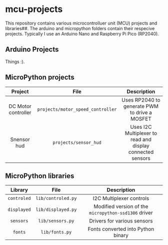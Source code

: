 # mcu-projects

This repository contains various microcontrolluer unit (MCU) projects and libraries##. The arduino and micropython folders contain their respecive projects. Typically I use an Arduino Nano and Raspberry Pi Pico (RP2040).

## Arduino Projects
Things :).

## MicroPython projects
| Project | File | Description |
| :---: | :---: | :---: |
| DC Motor controller | `projects/motor_speed_controller` | Uses RP2040 to generate PWM to drive a MOSFET |
| Snensor hud | `projects/sensor_hud` | Uses I2C Multiplexer to read and display connected sensors

## MicroPython libraries

| Library | File | Description | 
| :---: | :---: | :---: |
| `controled` | `lib/controled.py` | I2C Multiplexer controls |
| `displayed` | `lib/displayed.py` | Modified version of the `micropython-ssd1306` driver |
| `sensors` | `lib/sensors.py` | Drivers for various sensors |
| `fonts` | `lib/fonts.py` | Fonts converted into Python binary |